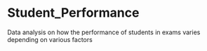# Student_Performance
Data analysis on how the performance of students in exams varies depending on various factors 
